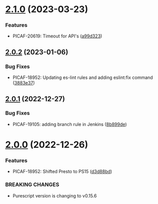 # [2.1.0](https://ssh.bitbucket.juspay.net/picaf/purescript-presto/compare/v2.0.2...v2.1.0) (2023-03-23)


### Features

* PICAF-20619: Timeout for API's ([a99d323](https://ssh.bitbucket.juspay.net/picaf/purescript-presto/commit/a99d32302f2ff31658d1cb534ef5f561e5642d8e))

## [2.0.2](https://bitbucket.org/juspay/purescript-presto/compare/v2.0.1...v2.0.2) (2023-01-06)


### Bug Fixes

* PICAF-18952: Updating es-lint rules and adding eslint:fix command ([3883e37](https://bitbucket.org/juspay/purescript-presto/commits/3883e3722043fc53f3bb100667dd7c2d50f4ac94))

## [2.0.1](https://bitbucket.org/juspay/purescript-presto/compare/v2.0.0...v2.0.1) (2022-12-27)


### Bug Fixes

* PICAF-19105: adding branch rule in Jenkins ([8b899de](https://bitbucket.org/juspay/purescript-presto/commits/8b899de86870ffbbefd5f36ad3854dd7342cdb49))

# [2.0.0](https://bitbucket.org/juspay/purescript-presto/compare/v1.2.0...v2.0.0) (2022-12-26)


### Features

* PICAF-18952: Shifted Presto to PS15 ([d3d88bd](https://bitbucket.org/juspay/purescript-presto/commits/d3d88bd9e8b226a7f2fdc256a44c1e8d4559fb25))


### BREAKING CHANGES

* Purescript version is changing to v0.15.6
